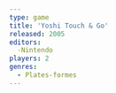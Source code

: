 ```yaml
---
type: game
title: 'Yoshi Touch & Go'
released: 2005
editors: 
  -Nintendo
players: 2
genres:
  - Plates-formes
---
```

